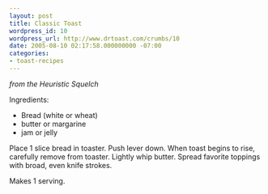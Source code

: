 ```yaml
---
layout: post
title: Classic Toast
wordpress_id: 10
wordpress_url: http://www.drtoast.com/crumbs/10
date: 2005-08-10 02:17:58.000000000 -07:00
categories:
- toast-recipes
---
```

*from the Heuristic Squelch*

Ingredients:

* Bread (white or wheat)
* butter or margarine
* jam or jelly

Place 1 slice bread in toaster. Push lever down. When toast begins to rise, carefully remove from toaster. Lightly whip butter. Spread favorite toppings with broad, even knife strokes.

Makes 1 serving.
